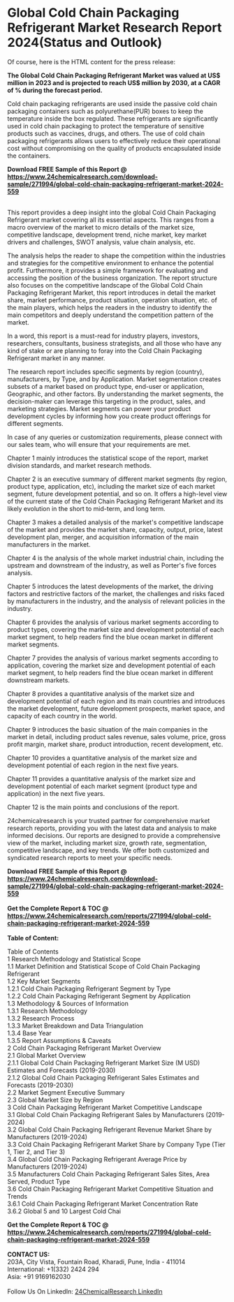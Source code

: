 <h1>Global Cold Chain Packaging Refrigerant Market Research Report 2024(Status and Outlook)</h1><p>Of course, here is the HTML content for the press release:




</p><p><strong>The Global Cold Chain Packaging Refrigerant Market was valued at US$ million in 2023 and is projected to reach US$ million by 2030, at a CAGR of % during the forecast period.</strong></p><p>Cold chain packaging refrigerants are used inside the passive cold chain packaging containers such as polyurethane(PUR) boxes to keep the temperature inside the box regulated. These refrigerants are significantly used in cold chain packaging to protect the temperature of sensitive products such as vaccines, drugs, and others. The use of cold chain packaging refrigerants allows users to effectively reduce their operational cost without compromising on the quality of products encapsulated inside the containers.</p><div><b>Download FREE Sample of this Report @ 
            <a href="https://www.24chemicalresearch.com/download-sample/271994/global-cold-chain-packaging-refrigerant-market-2024-559">
            https://www.24chemicalresearch.com/download-sample/271994/global-cold-chain-packaging-refrigerant-market-2024-559</a></b></div><br><p>This report provides a deep insight into the global Cold Chain Packaging Refrigerant market covering all its essential aspects. This ranges from a macro overview of the market to micro details of the market size, competitive landscape, development trend, niche market, key market drivers and challenges, SWOT analysis, value chain analysis, etc.</p><p>The analysis helps the reader to shape the competition within the industries and strategies for the competitive environment to enhance the potential profit. Furthermore, it provides a simple framework for evaluating and accessing the position of the business organization. The report structure also focuses on the competitive landscape of the Global Cold Chain Packaging Refrigerant Market, this report introduces in detail the market share, market performance, product situation, operation situation, etc. of the main players, which helps the readers in the industry to identify the main competitors and deeply understand the competition pattern of the market.</p><p>In a word, this report is a must-read for industry players, investors, researchers, consultants, business strategists, and all those who have any kind of stake or are planning to foray into the Cold Chain Packaging Refrigerant market in any manner.</p><p>The research report includes specific segments by region (country), manufacturers, by Type, and by Application. Market segmentation creates subsets of a market based on product type, end-user or application, Geographic, and other factors. By understanding the market segments, the decision-maker can leverage this targeting in the product, sales, and marketing strategies. Market segments can power your product development cycles by informing how you create product offerings for different segments.</p><p>In case of any queries or customization requirements, please connect with our sales team, who will ensure that your requirements are met.</p><p>Chapter 1 mainly introduces the statistical scope of the report, market division standards, and market research methods.</p><p>Chapter 2 is an executive summary of different market segments (by region, product type, application, etc), including the market size of each market segment, future development potential, and so on. It offers a high-level view of the current state of the Cold Chain Packaging Refrigerant Market and its likely evolution in the short to mid-term, and long term.</p><p>Chapter 3 makes a detailed analysis of the market's competitive landscape of the market and provides the market share, capacity, output, price, latest development plan, merger, and acquisition information of the main manufacturers in the market.</p><p>Chapter 4 is the analysis of the whole market industrial chain, including the upstream and downstream of the industry, as well as Porter's five forces analysis.</p><p>Chapter 5 introduces the latest developments of the market, the driving factors and restrictive factors of the market, the challenges and risks faced by manufacturers in the industry, and the analysis of relevant policies in the industry.</p><p>Chapter 6 provides the analysis of various market segments according to product types, covering the market size and development potential of each market segment, to help readers find the blue ocean market in different market segments.</p><p>Chapter 7 provides the analysis of various market segments according to application, covering the market size and development potential of each market segment, to help readers find the blue ocean market in different downstream markets.</p><p>Chapter 8 provides a quantitative analysis of the market size and development potential of each region and its main countries and introduces the market development, future development prospects, market space, and capacity of each country in the world.</p><p>Chapter 9 introduces the basic situation of the main companies in the market in detail, including product sales revenue, sales volume, price, gross profit margin, market share, product introduction, recent development, etc.</p><p>Chapter 10 provides a quantitative analysis of the market size and development potential of each region in the next five years.</p><p>Chapter 11 provides a quantitative analysis of the market size and development potential of each market segment (product type and application) in the next five years.</p><p>Chapter 12 is the main points and conclusions of the report.</p><p>24chemicalresearch is your trusted partner for comprehensive market research reports, providing you with the latest data and analysis to make informed decisions. Our reports are designed to provide a comprehensive view of the market, including market size, growth rate, segmentation, competitive landscape, and key trends. We offer both customized and syndicated research reports to meet your specific needs.</p><div><b>Download FREE Sample of this Report @ 
            <a href="https://www.24chemicalresearch.com/download-sample/271994/global-cold-chain-packaging-refrigerant-market-2024-559">
            https://www.24chemicalresearch.com/download-sample/271994/global-cold-chain-packaging-refrigerant-market-2024-559</a></b></div><br><div><b>Get the Complete Report & TOC @ 
            <a href="https://www.24chemicalresearch.com/reports/271994/global-cold-chain-packaging-refrigerant-market-2024-559">
            https://www.24chemicalresearch.com/reports/271994/global-cold-chain-packaging-refrigerant-market-2024-559</a></b></div><br>
            <b>Table of Content:</b><p>Table of Contents<br />
1 Research Methodology and Statistical Scope<br />
1.1 Market Definition and Statistical Scope of Cold Chain Packaging Refrigerant<br />
1.2 Key Market Segments<br />
1.2.1 Cold Chain Packaging Refrigerant Segment by Type<br />
1.2.2 Cold Chain Packaging Refrigerant Segment by Application<br />
1.3 Methodology & Sources of Information<br />
1.3.1 Research Methodology<br />
1.3.2 Research Process<br />
1.3.3 Market Breakdown and Data Triangulation<br />
1.3.4 Base Year<br />
1.3.5 Report Assumptions & Caveats<br />
2 Cold Chain Packaging Refrigerant Market Overview<br />
2.1 Global Market Overview<br />
2.1.1 Global Cold Chain Packaging Refrigerant Market Size (M USD) Estimates and Forecasts (2019-2030)<br />
2.1.2 Global Cold Chain Packaging Refrigerant Sales Estimates and Forecasts (2019-2030)<br />
2.2 Market Segment Executive Summary<br />
2.3 Global Market Size by Region<br />
3 Cold Chain Packaging Refrigerant Market Competitive Landscape<br />
3.1 Global Cold Chain Packaging Refrigerant Sales by Manufacturers (2019-2024)<br />
3.2 Global Cold Chain Packaging Refrigerant Revenue Market Share by Manufacturers (2019-2024)<br />
3.3 Cold Chain Packaging Refrigerant Market Share by Company Type (Tier 1, Tier 2, and Tier 3)<br />
3.4 Global Cold Chain Packaging Refrigerant Average Price by Manufacturers (2019-2024)<br />
3.5 Manufacturers Cold Chain Packaging Refrigerant Sales Sites, Area Served, Product Type<br />
3.6 Cold Chain Packaging Refrigerant Market Competitive Situation and Trends<br />
3.6.1 Cold Chain Packaging Refrigerant Market Concentration Rate<br />
3.6.2 Global 5 and 10 Largest Cold Chai</p><div><b>Get the Complete Report & TOC @ 
            <a href="https://www.24chemicalresearch.com/reports/271994/global-cold-chain-packaging-refrigerant-market-2024-559">
            https://www.24chemicalresearch.com/reports/271994/global-cold-chain-packaging-refrigerant-market-2024-559</a></b></div><br><b>CONTACT US:</b><br>
            203A, City Vista, Fountain Road, Kharadi, Pune, India - 411014<br>
            International: +1(332) 2424 294<br>
            Asia: +91 9169162030 <br><br>
            Follow Us On LinkedIn: <a href="https://www.linkedin.com/company/24chemicalresearch/">24ChemicalResearch LinkedIn</a>